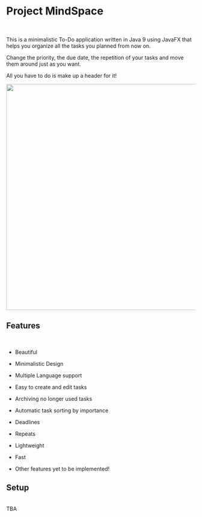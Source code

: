 # Project MindSpace
<br/>

This is a minimalistic To-Do application written in Java 9 using JavaFX that helps you organize all the tasks you planned from now on.

Change the priority, the due date, the repetition of your tasks and move them around just as you want.

All you have to do is make up a header for it!

<img src="https://i.imgur.com/T9ryQ2Z.png" width="800" height="600">

<br/>

## Features
<br/>

- Beautiful

- Minimalistic Design

- Multiple Language support

- Easy to create and edit tasks

- Archiving no longer used tasks

- Automatic task sorting by importance

- Deadlines

- Repeats

- Lightweight

- Fast

- Other features yet to be implemented!

## Setup
<br/>
TBA
